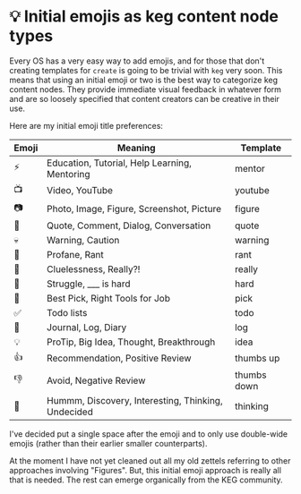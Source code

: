 # 💡 Initial emojis as keg content node types

Every OS has a very easy way to add emojis, and for those that don't creating templates for `create` is going to be trivial with `keg` very soon. This means that using an initial emoji or two is the best way to categorize keg content nodes. They provide immediate visual feedback in whatever form and are so loosely specified that content creators can be creative in their use.

Here are my initial emoji title preferences:

| Emoji | Meaning | Template
|   -   | - | - |
|  ⚡   | Education, Tutorial, Help Learning, Mentoring | mentor |
|  📺   | Video, YouTube | youtube |
|  📷   | Photo, Image, Figure, Screenshot, Picture | figure |
|  💬   | Quote, Comment, Dialog, Conversation | quote |
|  💀   | Warning, Caution | warning |
|  🤬   | Profane, Rant | rant |
|  🤦   | Cluelessness, Really?! | really |
|  💢   | Struggle, ___ is hard | hard |
|  🎯   | Best Pick, Right Tools for Job | pick |
|  ✅   | Todo lists | todo |
|  🧾   | Journal, Log, Diary | log |
|  💡   | ProTip, Big Idea, Thought, Breakthrough | idea |
|  👍   | Recommendation, Positive Review | thumbs up |
|  👎   | Avoid, Negative Review | thumbs down |
|  🤔   | Hummm, Discovery, Interesting, Thinking, Undecided | thinking |

I've decided put a single space after the emoji and to only use double-wide emojis (rather than their earlier smaller counterparts).

At the moment I have not yet cleaned out all my old zettels referring to other approaches involving "Figures". But, this initial emoji approach is really all that is needed. The rest can emerge organically from the KEG community.

